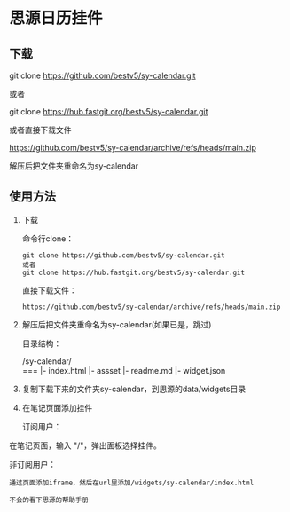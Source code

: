 # 思源日历挂件




## 下载
   git clone https://github.com/bestv5/sy-calendar.git
   
   或者 
   
   git clone https://hub.fastgit.org/bestv5/sy-calendar.git
    
或者直接下载文件

   https://github.com/bestv5/sy-calendar/archive/refs/heads/main.zip
   
   解压后把文件夹重命名为sy-calendar
   
## 使用方法
1. 下载

   命令行clone：
   
   ```
   git clone https://github.com/bestv5/sy-calendar.git
   或者 
   git clone https://hub.fastgit.org/bestv5/sy-calendar.git
   ```
   
	直接下载文件：
   
	`https://github.com/bestv5/sy-calendar/archive/refs/heads/main.zip
`   
2. 解压后把文件夹重命名为sy-calendar(如果已是，跳过)

	目录结构：
	
	/sy-calendar/	
===
							|- index.html
							|- assset
							|- readme.md
							|- widget.json
	
   

3. 复制下载下来的文件夹sy-calendar，到思源的data/widgets目录

4. 在笔记页面添加挂件
	
	订阅用户： 
  
  在笔记页面，输入 "/"，弹出面板选择挂件。
 
   非订阅用户：
   
	通过页面添加iframe，然后在url里添加/widgets/sy-calendar/index.html
	
	不会的看下思源的帮助手册








